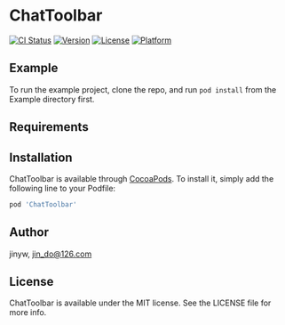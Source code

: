 # ChatToolbar

[![CI Status](https://img.shields.io/travis/jinyw/ChatToolbar.svg?style=flat)](https://travis-ci.org/jinyw/ChatToolbar)
[![Version](https://img.shields.io/cocoapods/v/ChatToolbar.svg?style=flat)](https://cocoapods.org/pods/ChatToolbar)
[![License](https://img.shields.io/cocoapods/l/ChatToolbar.svg?style=flat)](https://cocoapods.org/pods/ChatToolbar)
[![Platform](https://img.shields.io/cocoapods/p/ChatToolbar.svg?style=flat)](https://cocoapods.org/pods/ChatToolbar)

## Example

To run the example project, clone the repo, and run `pod install` from the Example directory first.

## Requirements

## Installation

ChatToolbar is available through [CocoaPods](https://cocoapods.org). To install
it, simply add the following line to your Podfile:

```ruby
pod 'ChatToolbar'
```

## Author

jinyw, jin_do@126.com

## License

ChatToolbar is available under the MIT license. See the LICENSE file for more info.

